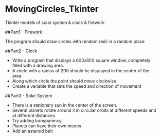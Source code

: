 # MovingCircles_Tkinter
Tkinter models of solar system &amp; clock &amp;  firework


##Part1 - Firework

The program should draw circles with random radii in a random place


##Part2 - Clock

- Write a program that displays a 600x600 square window, completely filled with a drawing area.
- A circle with a radius of 200 should be displayed in the center of the area
- Along which circle the point should move clockwise
- Create a variable that sets the speed and direction of movement


##Part3 - Solar System

- There is a stationary sun in the center of the screen.
- Several planets rotate around it in circular orbits at different speeds and at different distances.
- Try adding transparency
- Planets can have their own moons
- Add an asteroid belt